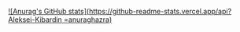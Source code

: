 [![Anurag's GitHub stats](https://github-readme-stats.vercel.app/api?Aleksei-Kibardin
=anuraghazra)](https://github.com/anuraghazra/github-readme-stats)
